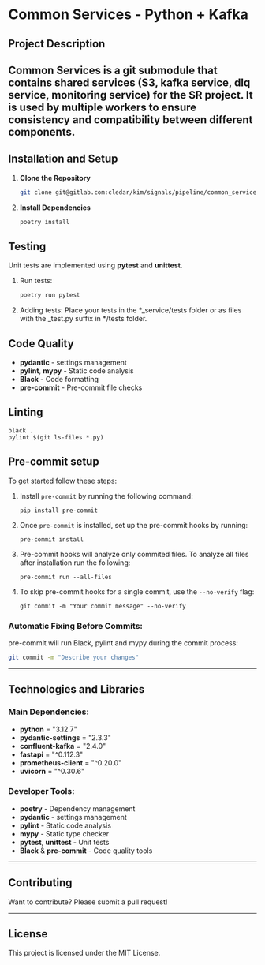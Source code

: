 
# Common Services - Python + Kafka

## Project Description

**Common Services** is a git submodule that contains shared services (S3, kafka service, dlq service, monitoring service) for the SR project. It is used by multiple workers to ensure consistency and compatibility between different components.
---

## Installation and Setup

1. **Clone the Repository**
   ```bash
   git clone git@gitlab.com:cledar/kim/signals/pipeline/common_services.git
   ```

2. **Install Dependencies**
   ```bash
   poetry install
   ```

## Testing

Unit tests are implemented using **pytest** and **unittest**.

1. Run tests:
   ```bash
   poetry run pytest
   ```

2. Adding tests:
   Place your tests in the *_service/tests folder or as files with the _test.py suffix in */tests folder.

## Code Quality

- **pydantic** - settings management
- **pylint**, **mypy** - Static code analysis
- **Black** - Code formatting
- **pre-commit** - Pre-commit file checks

## Linting 

```
black .
pylint $(git ls-files *.py)
```

## Pre-commit setup

To get started follow these steps:

1. Install `pre-commit` by running the following command:
    ```
    pip install pre-commit
    ```

2. Once `pre-commit` is installed, set up the pre-commit hooks by running:
    ```
    pre-commit install
    ```

3. Pre-commit hooks will analyze only commited files. To analyze all files after installation run the following:
    ```
    pre-commit run --all-files
    ```
4. To skip pre-commit hooks for a single commit, use the `--no-verify` flag:
    ```
    git commit -m "Your commit message" --no-verify
    ```


### Automatic Fixing Before Commits:
pre-commit will run Black, pylint and mypy during the commit process:
```bash
git commit -m "Describe your changes"
```

---

## Technologies and Libraries

### Main Dependencies:
 - **python** = "3.12.7"
 - **pydantic-settings** = "2.3.3"
 - **confluent-kafka** = "2.4.0"
 - **fastapi** = "^0.112.3"
 - **prometheus-client** = "^0.20.0"
 - **uvicorn** = "^0.30.6"


### Developer Tools:
- **poetry** - Dependency management
- **pydantic** - settings management
- **pylint** - Static code analysis
- **mypy** - Static type checker
- **pytest**, **unittest** - Unit tests
- **Black** & **pre-commit** - Code quality tools

---

## Contributing

Want to contribute? Please submit a pull request!

---

## License

This project is licensed under the MIT License.
